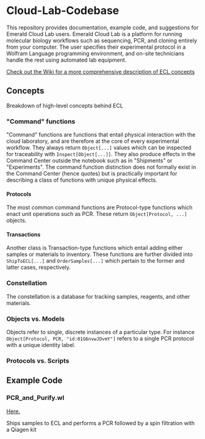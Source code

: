 # Cloud-Lab-Codebase
This repository provides documentation, example code, and suggestions for Emerald Cloud Lab users. Emerald Cloud Lab is a platform for running molecular biology workflows such as sequencing, PCR, and cloning entirely from your computer. The user specifies their experimental protocol in a Wolfram Language programming environment, and on-site technicians handle the rest using automated lab equipment.

[Check out the Wiki for a more comprehensive description of ECL concepts](https://github.com/stefangolas/Cloud-Lab-Codebase/wiki)

## Concepts
Breakdown of high-level concepts behind ECL

### "Command" functions
"Command" functions are functions that entail physical interaction with the cloud laboratory, and are therefore at the core of every experimental workflow. They always return `Object[...]` values which can be inspected for traceability with `Inspect[Object[...]]`. They also produce effects in the Command Center outside the notebook such as in "Shipments" or "Experiments". The command function distinction does not formally exist in the Command Center (hence quotes) but is practically important for describing a class of functions with unique physical effects.

#### Protocols
The most common command functions are Protocol-type functions which enact unit operations such as PCR. These return `Object[Protocol, ...]` objects.

#### Transactions
Another class is Transaction-type functions which entail adding either samples or materials to inventory. These functions are further divided into `ShipToECL[...]` and `OrderSamples[...]` which pertain to the former and latter cases, respectively.

### Constellation
The constellation is a database for tracking samples, reagents, and other materials. 


### Objects vs. Models
Objects refer to single, discrete instances of a particular type. For instance `Object[Protocol, PCR, "id:01G6nvwJDvmY"]` refers to a single PCR protocol with a unique identity label.

### Protocols vs. Scripts

## Example Code

### PCR_and_Purify.wl
[Here.](../PCR_and_Purify.wl)

Ships samples to ECL and performs a PCR followed by a spin filtration with a Qiagen kit
